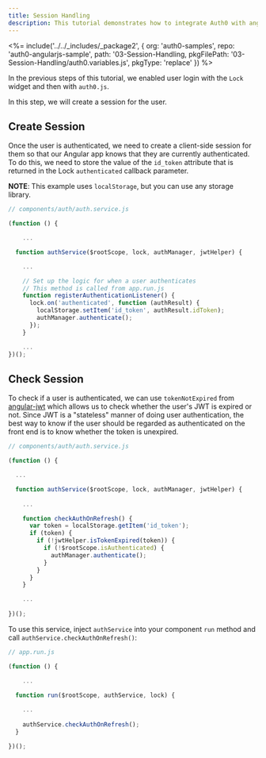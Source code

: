 ```yaml
---
title: Session Handling
description: This tutorial demonstrates how to integrate Auth0 with angular to add session handling and logout to your web app.
---
```


<%= include('../../_includes/_package2', {
  org: 'auth0-samples',
  repo: 'auth0-angularjs-sample',
  path: '03-Session-Handling,
  pkgFilePath: '03-Session-Handling/auth0.variables.js',
  pkgType: 'replace'
}) %>

In the previous steps of this tutorial, we enabled user login with the `Lock` widget and then with `auth0.js`. 

In this step, we will create a session for the user.

## Create Session

Once the user is authenticated, we need to create a client-side session for them so that our Angular app knows that they are currently authenticated. To do this, we need to store the value of the `id_token` attribute that is returned in the Lock `authenticated` callback parameter.

**NOTE**: This example uses `localStorage`, but you can use any storage library.

```js
// components/auth/auth.service.js

(function () {

	...

  function authService($rootScope, lock, authManager, jwtHelper) {

    ...

    // Set up the logic for when a user authenticates
    // This method is called from app.run.js
    function registerAuthenticationListener() {
      lock.on('authenticated', function (authResult) {
        localStorage.setItem('id_token', authResult.idToken);
        authManager.authenticate();
      });
    }

    ...
})();

```

## Check Session

To check if a user is authenticated, we can use `tokenNotExpired` from [angular-jwt](https://github.com/auth0/angular-jwt) which allows us to check whether the user's JWT is expired or not. Since JWT is a "stateless" manner of doing user authentication, the best way to know if the user should be regarded as authenticated on the front end is to know whether the token is unexpired.

```js
// components/auth/auth.service.js

(function () {

  ...

  function authService($rootScope, lock, authManager, jwtHelper) {
  
	...

    function checkAuthOnRefresh() {
      var token = localStorage.getItem('id_token');
      if (token) {
        if (!jwtHelper.isTokenExpired(token)) {
          if (!$rootScope.isAuthenticated) {
            authManager.authenticate();
          }
        }
      }
    }

    ...
	
})();
```

To use this service, inject `authService` into your component `run` method and call `authService.checkAuthOnRefresh()`:

```js
// app.run.js

(function () {

	...

  function run($rootScope, authService, lock) {
  
    ...
	
    authService.checkAuthOnRefresh();
  }

})();
```


